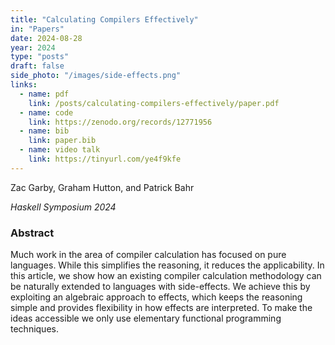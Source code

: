 ```yaml
---
title: "Calculating Compilers Effectively"
in: "Papers"
date: 2024-08-28
year: 2024
type: "posts"
draft: false
side_photo: "/images/side-effects.png"
links:
  - name: pdf
    link: /posts/calculating-compilers-effectively/paper.pdf
  - name: code
    link: https://zenodo.org/records/12771956
  - name: bib
    link: paper.bib
  - name: video talk
    link: https://tinyurl.com/ye4f9kfe
---
```


Zac Garby, Graham Hutton, and Patrick Bahr

*Haskell Symposium 2024*

### Abstract
Much work in the area of compiler calculation has focused on pure languages. While this simplifies the reasoning, it reduces the applicability. In this article, we show how an existing compiler calculation methodology can be naturally extended to languages with side-effects. We achieve this by exploiting an algebraic approach to effects, which keeps the reasoning simple and provides flexibility in how effects are interpreted. To make the ideas accessible we only use elementary functional programming techniques.
